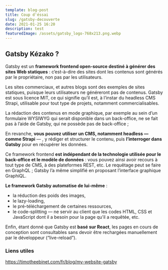 ```yaml
---
template: blog-post
title: Coup d'éssai
slug: /gatsby-decouverte
date: 2021-01-25 16:20
description: test
featuredImage: /assets/gatsby_logo-768x213.png.webp
---
```

## Gatsby Kézako ?

Gatsby est un **framework frontend open-source destiné à générer des sites Web statiques** : c’est-à-dire des sites dont les contenus sont générés par le propriétaire, non pas par les utilisateurs.

Les sites commerciaux, et autres blogs sont des exemples de sites statiques, puisque leurs utilisateurs ne généreront pas de contenus. Gatsby est sous licence MIT, ce qui signifie qu’il est, à l’instar du headless CMS Strapi, utilisable pour tout type de projets, notamment commercialisables.

La rédaction des contenus en mode graphique, par exemple au sein d’un formulaire WYSIWYG qui serait disponible dans un back-office, ne se fait pas à l’aide de Gatsby, qui ne possède pas de back-office ;

En revanche, **vous pouvez utiliser un CMS, notamment headless — comme Strapi** — , y rédiger et structurer le contenu, puis **l’interroger dans Gatsby** pour en récupérer les données.

Ce framework frontend **est indépendant de la technologie utilisée pour le back-office et le modèle de données** : vous pouvez ainsi avoir recours à tout type de CMS, à des plateformes REST, etc. Le requêtage peut se faire en GraphQL ; Gatsby l’a même simplifié en proposant l’interface graphique GraphiQL.

**Le framework Gatsby automatise de lui-même** :

- la réduction des poids des images,
- le lazy-loading,
- le pré-téléchargement de certaines ressources,
- le code-splitting — ne servir au client que les codes HTML, CSS et JavaScript dont il a besoin pour la page qu’il a requêtée, etc.

Enfin, étant donné que Gatsby est **basé sur React**, les pages en cours de conception sont consultables sans devoir être rechargées manuellement par le développeur (“live-reload”).



### Liens utiles

https://timotheebinet.com/fr/blog/my-website-gatsby

